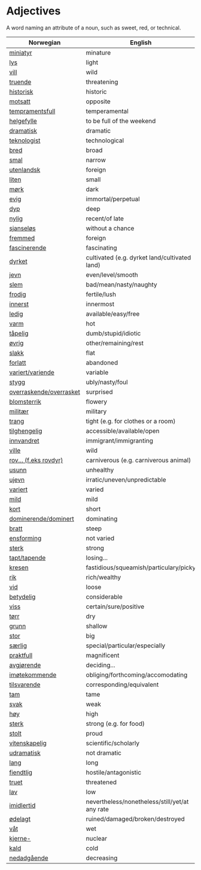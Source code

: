 # Adjectives

A word naming an attribute of a noun, such as sweet, red, or technical.

| Norwegian | English |
| --- | --- |
| [miniatyr](https://www.ordnett.no/search?language=no&phrase=miniatyr) | minature |
| [lys](https://www.ordnett.no/search?language=no&phrase=lys) | light |
| [vill](https://www.ordnett.no/search?language=no&phrase=vill) | wild |
| [truende](https://www.ordnett.no/search?language=no&phrase=truende) | threatening |
| [historisk](https://www.ordnett.no/search?language=no&phrase=historisk) | historic |
| [motsatt](https://www.ordnett.no/search?language=no&phrase=motsatt) | opposite |
| [tempramentsfull](https://www.ordnett.no/search?language=no&phrase=tempramentsfull) | temperamental |
| [helgefylle](https://www.ordnett.no/search?language=no&phrase=helgefylle) | to be full of the weekend |
| [dramatisk](https://www.ordnett.no/search?language=no&phrase=dramatisk) | dramatic |
| [teknologist](https://www.ordnett.no/search?language=no&phrase=teknologist) | technological |
| [bred](https://www.ordnett.no/search?language=no&phrase=bred) | broad |
| [smal](https://www.ordnett.no/search?language=no&phrase=smal) | narrow |
| [utenlandsk](https://www.ordnett.no/search?language=no&phrase=utenlandsk) | foreign |
| [liten](https://www.ordnett.no/search?language=no&phrase=liten) | small |
| [mørk](https://www.ordnett.no/search?language=no&phrase=mørk) | dark |
| [evig](https://www.ordnett.no/search?language=no&phrase=evig) | immortal/perpetual |
| [dyp](https://www.ordnett.no/search?language=no&phrase=dyp) | deep |
| [nylig](https://www.ordnett.no/search?language=no&phrase=nylig) | recent/of late |
| [sjanseløs](https://www.ordnett.no/search?language=no&phrase=sjanseløs) | without a chance |
| [fremmed](https://www.ordnett.no/search?language=no&phrase=fremmed) | foreign |
| [fascinerende](https://www.ordnett.no/search?language=no&phrase=fascinerende) | fascinating |
| [dyrket](https://www.ordnett.no/search?language=no&phrase=dyrket) | cultivated (e.g. dyrket land/cultivated land) |
| [jevn](https://www.ordnett.no/search?language=no&phrase=jevn) | even/level/smooth |
| [slem](https://www.ordnett.no/search?language=no&phrase=slem) | bad/mean/nasty/naughty |
| [frodig](https://www.ordnett.no/search?language=no&phrase=frodig) | fertile/lush |
| [innerst](https://www.ordnett.no/search?language=no&phrase=innerst) | innermost |
| [ledig](https://www.ordnett.no/search?language=no&phrase=ledig) | available/easy/free |
| [varm](https://www.ordnett.no/search?language=no&phrase=varm) | hot |
| [tåpelig](https://www.ordnett.no/search?language=no&phrase=tåpelig) | dumb/stupid/idiotic |
| [øvrig](https://www.ordnett.no/search?language=no&phrase=øvrig) | other/remaining/rest |
| [slakk](https://www.ordnett.no/search?language=no&phrase=slakk) | flat |
| [forlatt](https://www.ordnett.no/search?language=no&phrase=forlatt) | abandoned |
| [variert/variende](https://www.ordnett.no/search?language=no&phrase=variert/variende) | variable |
| [stygg](https://www.ordnett.no/search?language=no&phrase=stygg) | ubly/nasty/foul |
| [overraskende/overrasket](https://www.ordnett.no/search?language=no&phrase=overraskende/overrasket) | surprised |
| [blomsterrik](https://www.ordnett.no/search?language=no&phrase=blomsterrik) | flowery |
| [militær](https://www.ordnett.no/search?language=no&phrase=militær) | military |
| [trang](https://www.ordnett.no/search?language=no&phrase=trang) | tight (e.g. for clothes or a room) |
| [tilghengelig](https://www.ordnett.no/search?language=no&phrase=tilghengelig) | accessible/available/open |
| [innvandret](https://www.ordnett.no/search?language=no&phrase=innvandret) | immigrant/immigranting |
| [ville](https://www.ordnett.no/search?language=no&phrase=ville) | wild |
| [rov... (f.eks rovdyr)](https://www.ordnett.no/search?language=no&phrase=rov...%20(f.eks%20rovdyr)) | carniverous (e.g. carniverous animal) |
| [usunn](https://www.ordnett.no/search?language=no&phrase=usunn) | unhealthy |
| [ujevn](https://www.ordnett.no/search?language=no&phrase=ujevn) | irratic/uneven/unpredictable |
| [variert](https://www.ordnett.no/search?language=no&phrase=variert) | varied |
| [mild](https://www.ordnett.no/search?language=no&phrase=mild) | mild |
| [kort](https://www.ordnett.no/search?language=no&phrase=kort) | short |
| [dominerende/dominert](https://www.ordnett.no/search?language=no&phrase=dominerende/dominert) | dominating |
| [bratt](https://www.ordnett.no/search?language=no&phrase=bratt) | steep |
| [ensforming](https://www.ordnett.no/search?language=no&phrase=ensforming) | not varied |
| [sterk](https://www.ordnett.no/search?language=no&phrase=sterk) | strong |
| [tapt/tapende](https://www.ordnett.no/search?language=no&phrase=tapt/tapende) | losing... |
| [kresen](https://www.ordnett.no/search?language=no&phrase=kresen) | fastidious/squeamish/particulary/picky |
| [rik](https://www.ordnett.no/search?language=no&phrase=rik) | rich/wealthy |
| [vid](https://www.ordnett.no/search?language=no&phrase=vid) | loose |
| [betydelig](https://www.ordnett.no/search?language=no&phrase=betydelig) | considerable |
| [viss](https://www.ordnett.no/search?language=no&phrase=viss) | certain/sure/positive |
| [tørr](https://www.ordnett.no/search?language=no&phrase=tørr) | dry |
| [grunn](https://www.ordnett.no/search?language=no&phrase=grunn) | shallow |
| [stor](https://www.ordnett.no/search?language=no&phrase=stor) | big |
| [særlig](https://www.ordnett.no/search?language=no&phrase=særlig) | special/particular/especially |
| [praktfull](https://www.ordnett.no/search?language=no&phrase=praktfull) | magnificent |
| [avgjørende](https://www.ordnett.no/search?language=no&phrase=avgjørende) | deciding... |
| [imøtekommende](https://www.ordnett.no/search?language=no&phrase=imøtekommende) | obliging/forthcoming/accomodating |
| [tilsvarende](https://www.ordnett.no/search?language=no&phrase=tilsvarende) | corresponding/equivalent |
| [tam](https://www.ordnett.no/search?language=no&phrase=tam) | tame |
| [svak](https://www.ordnett.no/search?language=no&phrase=svak) | weak |
| [høy](https://www.ordnett.no/search?language=no&phrase=høy) | high |
| [sterk](https://www.ordnett.no/search?language=no&phrase=sterk) | strong (e.g. for food) |
| [stolt](https://www.ordnett.no/search?language=no&phrase=stolt) | proud |
| [vitenskapelig](https://www.ordnett.no/search?language=no&phrase=vitenskapelig) | scientific/scholarly |
| [udramatisk](https://www.ordnett.no/search?language=no&phrase=udramatisk) | not dramatic |
| [lang](https://www.ordnett.no/search?language=no&phrase=lang) | long |
| [fiendtlig](https://www.ordnett.no/search?language=no&phrase=fiendtlig) | hostile/antagonistic |
| [truet](https://www.ordnett.no/search?language=no&phrase=truet) | threatened |
| [lav](https://www.ordnett.no/search?language=no&phrase=lav) | low |
| [imidlertid](https://www.ordnett.no/search?language=no&phrase=imidlertid) | nevertheless/nonetheless/still/yet/at any rate |
| [ødelagt](https://www.ordnett.no/search?language=no&phrase=ødelagt) | ruined/damaged/broken/destroyed |
| [våt](https://www.ordnett.no/search?language=no&phrase=våt) | wet |
| [kjerne-](https://www.ordnett.no/search?language=no&phrase=kjerne-) | nuclear |
| [kald](https://www.ordnett.no/search?language=no&phrase=kald) | cold |
| [nedadgående](https://www.ordnett.no/search?language=no&phrase=nedadgående) | decreasing |

